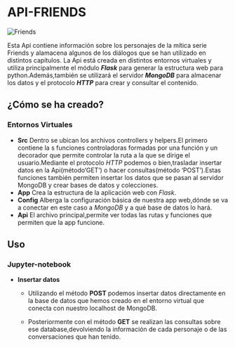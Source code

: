 # API-FRIENDS
![Friends](http://1.bp.blogspot.com/-r1Pw4lO42dw/Ur4GfpFvECI/AAAAAAAAE-A/mLa8Em-pRc0/s1600/friends_001.jpg)

Esta Api contiene información sobre los personajes de la mítica serie Friends y alamacena algunos de los diálogos que se han utilizado en distintos capítulos.
La Api está creada en distintos entornos virtuales y utiliza principalmente el módulo ***Flask*** para generar la estructura web para python.Además,también se utilizará el servidor ***MongoDB*** para almacenar los datos y el protocolo ***HTTP*** para crear y consultar el contenido. 

## ¿Cómo se ha creado?
### Entornos Virtuales
- **Src**
	Dentro se ubican los archivos controllers y helpers.El primero contiene la s funciones controladoras formadas por una función y un decorador que permite controlar la ruta a la que se dirige el usuario.Mediante el protocolo *HTTP* podemos o bien,trasladar insertar datos en la Api(método‘GET’) o hacer consultas(método ‘POST’).Estas funciones también permiten insertar los datos que se pasan al servidor MongoDB y crear bases de datos y colecciones.
- **App**
	Crea la estructura de la aplicación web con *Flask*.
- **Config**
	Alberga la configuración básica de nuestra app web,dónde se va a conectar en este caso a *MongoDB* y a qué base de datos lo hará.
- **Api**
	El archivo principal,permite ver todas las rutas y funciones que permiten que la app funcione.
	

## Uso
### Jupyter-notebook

- **Insertar datos**

	- Utilizando el método **POST** podemos insertar datos directamente en la base de datos que hemos creado en el entorno virtual que conecta con nuestro localhost de MongoDB.
	
	- Posteriormente con el método **GET** se realizan las consultas sobre ese database,devolviendo la información de cada personaje o de las conversaciones que han tenido.


